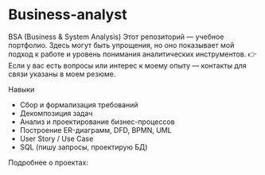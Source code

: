 # Business-analyst
BSA (Business &amp; System Analysis) Этот репозиторий — учебное портфолио. Здесь могут быть упрощения, но оно показывает мой подход к работе и уровень понимания аналитических инструментов.    👉 Если у вас есть вопросы или интерес к моему опыту — контакты для связи указаны в моем резюме.

Навыки
- Сбор и формализация требований  
- Декомпозиция задач  
- Анализ и проектирование бизнес-процессов  
- Построение ER-диаграмм, DFD, BPMN, UML  
- User Story / Use Case  
- SQL (пишу запросы, проектирую БД)

Подробнее о проектах:
